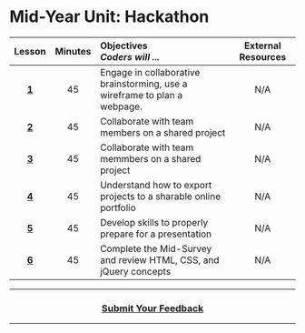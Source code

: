 # Mid-Year Unit: Hackathon

|Lesson|Minutes|Objectives <br> *Coders will ...*|External Resources|
|:-------:|:-------:|:-------|:-------:|
|[**1**](https://docs.google.com/presentation/d/1_47ldzeueJr1GYlmJURhxSQAVdu_2euZuHQU62JNEMU/edit#slide=id.g469d7f88be_0_6)|45|Engage in collaborative brainstorming, use a wireframe to plan a webpage.|N/A|
|[**2**](https://docs.google.com/presentation/d/1_47ldzeueJr1GYlmJURhxSQAVdu_2euZuHQU62JNEMU/edit#slide=id.g46c73300a0_0_22)|45|Collaborate with team members on a shared project|N/A|
|[**3**](https://docs.google.com/presentation/d/1_47ldzeueJr1GYlmJURhxSQAVdu_2euZuHQU62JNEMU/edit#slide=id.g46c73300a0_0_54)|45|Collaborate with team memmbers on a shared project |N/A|
|[**4**](https://docs.google.com/presentation/d/1_47ldzeueJr1GYlmJURhxSQAVdu_2euZuHQU62JNEMU/edit#slide=id.g5e7b1b1421_0_6)|45|Understand how to export projects to a sharable online portfolio|N/A|
|[**5**](https://docs.google.com/presentation/d/1_47ldzeueJr1GYlmJURhxSQAVdu_2euZuHQU62JNEMU/edit#slide=id.g5e7b1b1421_0_49)|45|Develop skills to properly prepare for a presentation|N/A|
|[**6**](https://docs.google.com/presentation/d/1ZbaeUFUT7RJKxo3hsQDMKq7o_cHA0lD8Y6UfdcX_a40/edit)|45|Complete the Mid-Survey and review HTML, CSS, and jQuery concepts|N/A|


----
<h3 align="center"><a href="https://docs.google.com/forms/d/e/1FAIpQLSfiZv1Y0U4Fr5k2iFVWRIVg2x7Su-r1hLoH0qb5RCMlNsxUjQ/viewform">Submit Your Feedback</a>  </h3>

----

